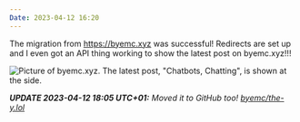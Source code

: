 ```yaml
---
Date: 2023-04-12 16:20
---
```


The migration from https://byemc.xyz was successful! Redirects are set up and I even got an API thing working to show the latest post on byemc.xyz!!!

![Picture of byemc.xyz. The latest post, "Chatbots, Chatting", is shown at the side.](https://cdn.some.pics/y/6436dabd0ef0d.png)

***UPDATE 2023-04-12 18:05 UTC+01:** Moved it to GitHub too! [byemc/the-y.lol](https://github.com/byemc/the-y.lol)*
